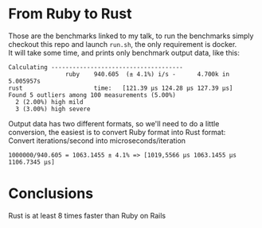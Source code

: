 # From Ruby to Rust

Those are the benchmarks linked to my talk, to run the benchmarks simply checkout this repo and launch `run.sh`, the only requirement is docker.<br/>
It will take some time, and prints only benchmark output data, like this:
```
Calculating -------------------------------------
                ruby    940.605  (± 4.1%) i/s -      4.700k in   5.005957s
rust                    time:   [121.39 µs 124.28 µs 127.39 µs]                      
Found 5 outliers among 100 measurements (5.00%)
  2 (2.00%) high mild
  3 (3.00%) high severe

```

Output data has two different formats, so we'll need to do a little conversion, the easiest is to convert Ruby format into Rust format:<br/>
Convert iterations/second into microseconds/iteration
```
1000000/940.605 = 1063.1455 ± 4.1% => [1019,5566 µs 1063.1455 µs 1106.7345 µs]
```

# Conclusions

Rust is at least 8 times faster than Ruby on Rails
